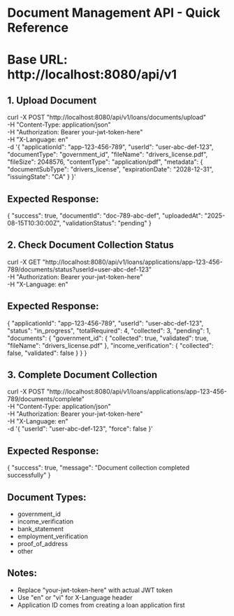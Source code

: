 # Document Management API - Quick Reference
# Base URL: http://localhost:8080/api/v1

## 1. Upload Document
curl -X POST "http://localhost:8080/api/v1/loans/documents/upload" \
  -H "Content-Type: application/json" \
  -H "Authorization: Bearer your-jwt-token-here" \
  -H "X-Language: en" \
  -d '{
    "applicationId": "app-123-456-789",
    "userId": "user-abc-def-123",
    "documentType": "government_id",
    "fileName": "drivers_license.pdf",
    "fileSize": 2048576,
    "contentType": "application/pdf",
    "metadata": {
      "documentSubType": "drivers_license",
      "expirationDate": "2028-12-31",
      "issuingState": "CA"
    }
  }'

## Expected Response:
{
  "success": true,
  "documentId": "doc-789-abc-def",
  "uploadedAt": "2025-08-15T10:30:00Z",
  "validationStatus": "pending"
}

## 2. Check Document Collection Status
curl -X GET "http://localhost:8080/api/v1/loans/applications/app-123-456-789/documents/status?userId=user-abc-def-123" \
  -H "Authorization: Bearer your-jwt-token-here" \
  -H "X-Language: en"

## Expected Response:
{
  "applicationId": "app-123-456-789",
  "userId": "user-abc-def-123",
  "status": "in_progress",
  "totalRequired": 4,
  "collected": 3,
  "pending": 1,
  "documents": {
    "government_id": {
      "collected": true,
      "validated": true,
      "fileName": "drivers_license.pdf"
    },
    "income_verification": {
      "collected": false,
      "validated": false
    }
  }
}

## 3. Complete Document Collection
curl -X POST "http://localhost:8080/api/v1/loans/applications/app-123-456-789/documents/complete" \
  -H "Content-Type: application/json" \
  -H "Authorization: Bearer your-jwt-token-here" \
  -H "X-Language: en" \
  -d '{
    "userId": "user-abc-def-123",
    "force": false
  }'

## Expected Response:
{
  "success": true,
  "message": "Document collection completed successfully"
}

## Document Types:
- government_id
- income_verification  
- bank_statement
- employment_verification
- proof_of_address
- other

## Notes:
- Replace "your-jwt-token-here" with actual JWT token
- Use "en" or "vi" for X-Language header
- Application ID comes from creating a loan application first
